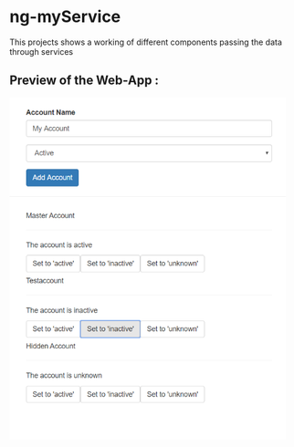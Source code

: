 # ng-myService
This projects shows a working of different components passing the data through services
<h2>Preview of the Web-App :</h2>
<img src="services.png" height="600">
